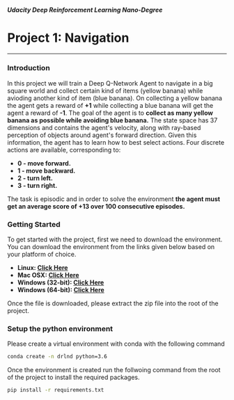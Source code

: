 ##### Udacity Deep Reinforcement Learning Nano-Degree
# Project 1: Navigation
***

### Introduction
In this project we will train a Deep Q-Network Agent to navigate in a big square world and collect certain kind of items (yellow banana) while avioding another kind of item (blue banana).
On collecting a yellow banana the agent gets a reward of **+1** while collecting a blue banana will get the agent a reward of **-1**. The goal of the agent is to **collect as many yellow banana as possible while avoiding blue banana.**
The state space has 37 dimensions and contains the agent's velocity, along with ray-based perception of objects around agent's forward direction. Given this information, the agent has to learn how to best select actions. Four discrete actions are available, corresponding to:
- **0 - move forward.**
- **1 - move backward.**
- **2 - turn left.**
- **3 - turn right.**

The task is episodic and in order to solve the environment **the agent must get an average score of +13 over 100 consecutive episodes.**

### Getting Started
To get started with the project, first we need to download the environment.
You can download the environment from the links given below based on your platform of choice.
- **Linux: [Click Here](https://s3-us-west-1.amazonaws.com/udacity-drlnd/P1/Banana/Banana_Linux.zip)**
- **Mac OSX: [Click Here](https://s3-us-west-1.amazonaws.com/udacity-drlnd/P1/Banana/Banana.app.zip)**
- **Windows (32-bit): [Click Here](https://s3-us-west-1.amazonaws.com/udacity-drlnd/P1/Banana/Banana_Windows_x86.zip)**
- **Windows (64-bit): [Click Here](https://s3-us-west-1.amazonaws.com/udacity-drlnd/P1/Banana/Banana_Windows_x86_64.zip)**

Once the file is downloaded, please extract the zip file into the root of the project.

### Setup the python environment
Please create a virtual environment with conda with the following command
```sh
conda create -n drlnd python=3.6
```
Once the environment is created run the follwoing command from the root of the project to install the required packages.
```sh
pip install -r requirements.txt
```
